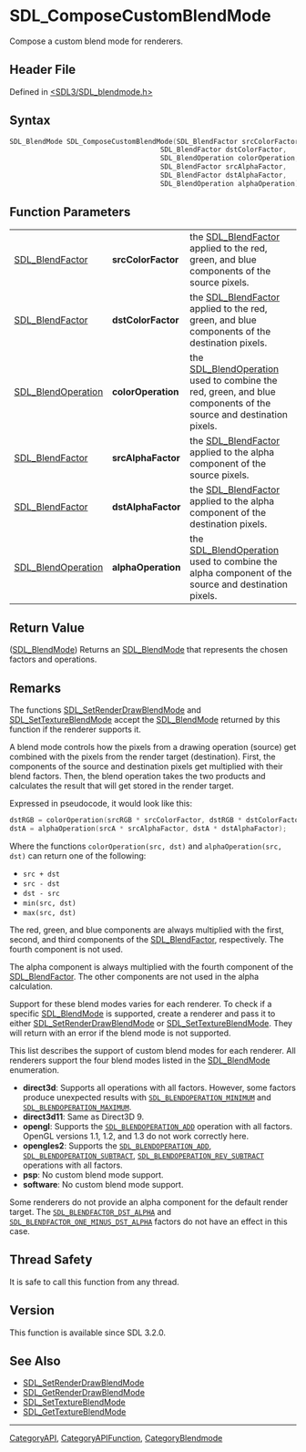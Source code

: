 # SDL_ComposeCustomBlendMode

Compose a custom blend mode for renderers.

## Header File

Defined in [<SDL3/SDL_blendmode.h>](https://github.com/libsdl-org/SDL/blob/main/include/SDL3/SDL_blendmode.h)

## Syntax

```c
SDL_BlendMode SDL_ComposeCustomBlendMode(SDL_BlendFactor srcColorFactor,
                                     SDL_BlendFactor dstColorFactor,
                                     SDL_BlendOperation colorOperation,
                                     SDL_BlendFactor srcAlphaFactor,
                                     SDL_BlendFactor dstAlphaFactor,
                                     SDL_BlendOperation alphaOperation);
```

## Function Parameters

|                                          |                    |                                                                                                                                        |
| ---------------------------------------- | ------------------ | -------------------------------------------------------------------------------------------------------------------------------------- |
| [SDL_BlendFactor](SDL_BlendFactor)       | **srcColorFactor** | the [SDL_BlendFactor](SDL_BlendFactor) applied to the red, green, and blue components of the source pixels.                            |
| [SDL_BlendFactor](SDL_BlendFactor)       | **dstColorFactor** | the [SDL_BlendFactor](SDL_BlendFactor) applied to the red, green, and blue components of the destination pixels.                       |
| [SDL_BlendOperation](SDL_BlendOperation) | **colorOperation** | the [SDL_BlendOperation](SDL_BlendOperation) used to combine the red, green, and blue components of the source and destination pixels. |
| [SDL_BlendFactor](SDL_BlendFactor)       | **srcAlphaFactor** | the [SDL_BlendFactor](SDL_BlendFactor) applied to the alpha component of the source pixels.                                            |
| [SDL_BlendFactor](SDL_BlendFactor)       | **dstAlphaFactor** | the [SDL_BlendFactor](SDL_BlendFactor) applied to the alpha component of the destination pixels.                                       |
| [SDL_BlendOperation](SDL_BlendOperation) | **alphaOperation** | the [SDL_BlendOperation](SDL_BlendOperation) used to combine the alpha component of the source and destination pixels.                 |

## Return Value

([SDL_BlendMode](SDL_BlendMode)) Returns an [SDL_BlendMode](SDL_BlendMode)
that represents the chosen factors and operations.

## Remarks

The functions [SDL_SetRenderDrawBlendMode](SDL_SetRenderDrawBlendMode) and
[SDL_SetTextureBlendMode](SDL_SetTextureBlendMode) accept the
[SDL_BlendMode](SDL_BlendMode) returned by this function if the renderer
supports it.

A blend mode controls how the pixels from a drawing operation (source) get
combined with the pixels from the render target (destination). First, the
components of the source and destination pixels get multiplied with their
blend factors. Then, the blend operation takes the two products and
calculates the result that will get stored in the render target.

Expressed in pseudocode, it would look like this:

```c
dstRGB = colorOperation(srcRGB * srcColorFactor, dstRGB * dstColorFactor);
dstA = alphaOperation(srcA * srcAlphaFactor, dstA * dstAlphaFactor);
```

Where the functions `colorOperation(src, dst)` and `alphaOperation(src,
dst)` can return one of the following:

- `src + dst`
- `src - dst`
- `dst - src`
- `min(src, dst)`
- `max(src, dst)`

The red, green, and blue components are always multiplied with the first,
second, and third components of the [SDL_BlendFactor](SDL_BlendFactor),
respectively. The fourth component is not used.

The alpha component is always multiplied with the fourth component of the
[SDL_BlendFactor](SDL_BlendFactor). The other components are not used in
the alpha calculation.

Support for these blend modes varies for each renderer. To check if a
specific [SDL_BlendMode](SDL_BlendMode) is supported, create a renderer and
pass it to either [SDL_SetRenderDrawBlendMode](SDL_SetRenderDrawBlendMode)
or [SDL_SetTextureBlendMode](SDL_SetTextureBlendMode). They will return
with an error if the blend mode is not supported.

This list describes the support of custom blend modes for each renderer.
All renderers support the four blend modes listed in the
[SDL_BlendMode](SDL_BlendMode) enumeration.

- **direct3d**: Supports all operations with all factors. However, some
  factors produce unexpected results with
  [`SDL_BLENDOPERATION_MINIMUM`](SDL_BLENDOPERATION_MINIMUM) and
  [`SDL_BLENDOPERATION_MAXIMUM`](SDL_BLENDOPERATION_MAXIMUM).
- **direct3d11**: Same as Direct3D 9.
- **opengl**: Supports the
  [`SDL_BLENDOPERATION_ADD`](SDL_BLENDOPERATION_ADD) operation with all
  factors. OpenGL versions 1.1, 1.2, and 1.3 do not work correctly here.
- **opengles2**: Supports the
  [`SDL_BLENDOPERATION_ADD`](SDL_BLENDOPERATION_ADD),
  [`SDL_BLENDOPERATION_SUBTRACT`](SDL_BLENDOPERATION_SUBTRACT),
  [`SDL_BLENDOPERATION_REV_SUBTRACT`](SDL_BLENDOPERATION_REV_SUBTRACT)
  operations with all factors.
- **psp**: No custom blend mode support.
- **software**: No custom blend mode support.

Some renderers do not provide an alpha component for the default render
target. The [`SDL_BLENDFACTOR_DST_ALPHA`](SDL_BLENDFACTOR_DST_ALPHA) and
[`SDL_BLENDFACTOR_ONE_MINUS_DST_ALPHA`](SDL_BLENDFACTOR_ONE_MINUS_DST_ALPHA)
factors do not have an effect in this case.

## Thread Safety

It is safe to call this function from any thread.

## Version

This function is available since SDL 3.2.0.

## See Also

- [SDL_SetRenderDrawBlendMode](SDL_SetRenderDrawBlendMode)
- [SDL_GetRenderDrawBlendMode](SDL_GetRenderDrawBlendMode)
- [SDL_SetTextureBlendMode](SDL_SetTextureBlendMode)
- [SDL_GetTextureBlendMode](SDL_GetTextureBlendMode)

----
[CategoryAPI](CategoryAPI), [CategoryAPIFunction](CategoryAPIFunction), [CategoryBlendmode](CategoryBlendmode)

